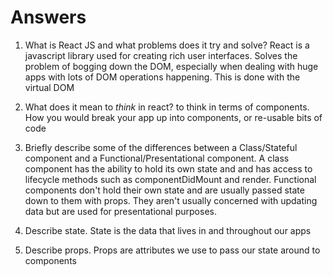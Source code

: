 # Answers

1.  What is React JS and what problems does it try and solve?
    React is a javascript library used for creating rich user interfaces. Solves the problem
    of bogging down the DOM, especially when dealing with huge apps with lots of DOM operations happening. This is done with the virtual DOM

1.  What does it mean to _think_ in react?
    to think in terms of components. How you would break your app up into components, or re-usable bits of code

1.  Briefly describe some of the differences between a Class/Stateful component and a Functional/Presentational component. A class component has the ability to hold its own state and and has access to lifecycle methods such as componentDidMount and render. Functional components don't hold their own state and are usually passed state down to them with props. They aren't usually concerned with updating data but are used for
    presentational purposes.

1.  Describe state. State is the data that lives in and throughout our apps

1.  Describe props. Props are attributes we use to pass our state around to components
